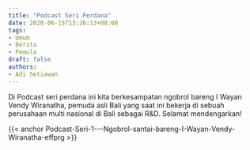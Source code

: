 ```yaml
---
title: "Podcast Seri Perdana"
date: 2020-06-15T13:26:13+08:00
tags:
- Umum
- Berita
- Pemula
draft: false
authors:
- Adi Setiawan
---
```


Di Podcast seri perdana ini kita berkesampatan ngobrol bareng I Wayan Vendy Wiranatha, pemuda asli Bali yang saat ini bekerja di sebuah perusahaan multi nasional di Bali sebagai R&D. Selamat mendengarkan!

{{< anchor Podcast-Seri-1---Ngobrol-santai-bareng-I-Wayan-Vendy-Wiranatha-effprg >}}